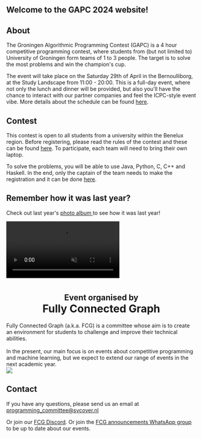 ## Welcome to the GAPC 2024 website!

## About

The Groningen Algorithmic Programming Contest (GAPC) is a 4 hour competitive programming contest, where students from (but not limited to) University of Groningen form teams of 1 to 3 people. The target is to solve the most problems and win the champion's cup.

The event will take place on the Saturday 29th of April in the Bernoulliborg, at the Study Landscape from 11:00 - 20:00. This is a full-day event, where not only the lunch and dinner will be provided, but also you'll have the chance to interact with our partner companies and feel the ICPC-style event vibe. More details about the schedule can be found [here](/GAPC-2024/schedule/).

## Contest

This contest is open to all students from a university within the Benelux region. Before registering, please read the rules of the contest and these can be found [here](/GAPC-2024/rules/). To participate, each team will need to bring their own laptop. 

To solve the problems, you will be able to use Java, Python, C, C++ and Haskell. In the end, only the captain of the team needs to make the registration and it can be done [here](/GAPC-2024/register/).

## Remember how it was last year?

Check out last year's
<a href="https://www.svcover.nl/photos/1522">
photo album
</a>
to see how it was last year!

<a href="https://www.svcover.nl/photos/1522"  style="overflow: hidden;">
    <video src="/GAPC-2024/assets/gapc-2022-slideshow.mp4" autoplay muted loop>
    </video>
</a>

<div>
    <center>
        <h1>
            <span style="font-size:.75em;">
                Event organised by
            </span>
            <br/>
            Fully Connected Graph
        </h1>
    </center>

<div class="flex flex-col md:flex-row ">
<div>
Fully Connected Graph (a.k.a. FCG) is a committee whose aim is to create an environment for students to challenge and improve their technical abilities.
<br/><br/>
In the present, our main focus is on events about competitive programming and machine learning, but we expect to extend our range of events in the next academic year.
</div>
<div>
    <img src="/GAPC-2024/assets/fcg-members.png">
</div>
</div>

</div>

## Contact 

If you have any questions, please send us an email at programming_committee@svcover.nl

Or join our [FCG Discord](https://discord.com/invite/JfzxyBHPsH). Or join the [FCG announcements WhatsApp group](https://chat.whatsapp.com/JynZLRD7yUr9f5OsQ1rzkb) to be up to date about our events.